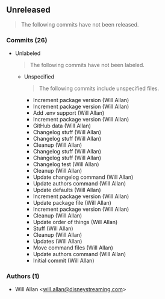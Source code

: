## Unreleased
> The following commits have not been released.

### Commits (26)

* Unlabeled
  > The following commits have not been labeled.

  * Unspecified
    > The following commits include unspecified files.

    * Increment package version (Will Allan)
    * Increment package version (Will Allan)
    * Add .env support (Will Allan)
    * Increment package version (Will Allan)
    * GitHub data (Will Allan)
    * Changelog stuff (Will Allan)
    * Changelog stuff (Will Allan)
    * Cleanup (Will Allan)
    * Changelog stuff (Will Allan)
    * Changelog stuff (Will Allan)
    * Changelog test (Will Allan)
    * Cleanup (Will Allan)
    * Update changelog command (Will Allan)
    * Update authors command (Will Allan)
    * Update defaults (Will Allan)
    * Increment package version (Will Allan)
    * Update package file (Will Allan)
    * Increment package version (Will Allan)
    * Cleanup (Will Allan)
    * Update order of things (Will Allan)
    * Stuff (Will Allan)
    * Cleanup (Will Allan)
    * Updates (Will Allan)
    * Move command files (Will Allan)
    * Update authors command (Will Allan)
    * Initial commit (Will Allan)

### Authors (1)

* Will Allan \<will.allan@disneystreaming.com>
